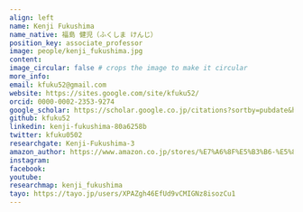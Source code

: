 ```yaml
---
align: left
name: Kenji Fukushima
name_native: 福島 健児（ふくしま けんじ）
position_key: associate_professor
image: people/kenji_fukushima.jpg
content: 
image_circular: false # crops the image to make it circular
more_info: 
email: kfuku52@gmail.com
website: https://sites.google.com/site/kfuku52/
orcid: 0000-0002-2353-9274
google_scholar: https://scholar.google.co.jp/citations?sortby=pubdate&hl=en&user=YrrVuIEAAAAJ
github: kfuku52
linkedin: kenji-fukushima-80a6258b
twitter: kfuku0502
researchgate: Kenji-Fukushima-3
amazon_author: https://www.amazon.co.jp/stores/%E7%A6%8F%E5%B3%B6-%E5%81%A5%E5%85%90/author/B09S6DYLF1
instagram: 
facebook: 
youtube: 
researchmap: kenji_fukushima
tayo: https://tayo.jp/users/XPAZgh46EfUd9vCMIGNz8isozCu1
---
```

